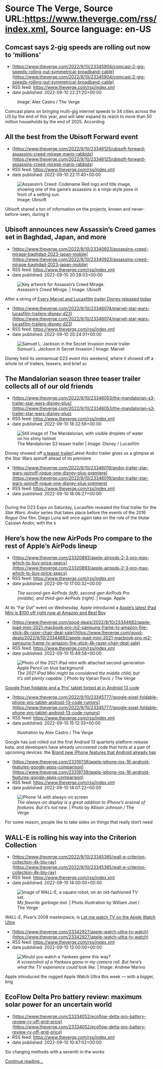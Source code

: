 # Source The Verge, Source URL:https://www.theverge.com/rss/index.xml, Source language: en-US

## Comcast says 2-gig speeds are rolling out now to ‘millions’
 - [https://www.theverge.com/2022/9/10/23345904/comcast-2-gig-speeds-rolling-out-symmetrical-broadband-cable](https://www.theverge.com/2022/9/10/23345904/comcast-2-gig-speeds-rolling-out-symmetrical-broadband-cable)
 - RSS feed: https://www.theverge.com/rss/index.xml
 - date published: 2022-09-10 22:21:20+00:00

<figure>
      <img alt="" src="https://cdn.vox-cdn.com/thumbor/syJq5fawOHQrE2BrmrvHF7EutXs=/0x0:3000x2000/1310x873/cdn.vox-cdn.com/uploads/chorus_image/image/71349950/acastro_170711_1777_0005.0.jpg" />
        <figcaption>Image: Alex Castro / The Verge</figcaption>
    </figure>

  <p id="2hFvKY">Comcast plans on bringing multi-gig internet speeds to 34 cities across the US by the end of this year, and will later expand its reach to more than 50 million households by the end of 2025. According 

## All the best from the Ubisoft Forward event
 - [https://www.theverge.com/2022/9/10/23346125/ubisoft-forward-assassins-creed-mirage-mario-rabbids](https://www.theverge.com/2022/9/10/23346125/ubisoft-forward-assassins-creed-mirage-mario-rabbids)
 - RSS feed: https://www.theverge.com/rss/index.xml
 - date published: 2022-09-10 22:11:40+00:00

<figure>
      <img alt="Assassin’s Creed: Codename Red logo and title image, showing one of the game’s assassins in a ninja-style pose in front of a setting sun." src="https://cdn.vox-cdn.com/thumbor/Hm2vYLN5s1wX35LcGYUiS7Jk4aA=/77x0:970x595/1310x873/cdn.vox-cdn.com/uploads/chorus_image/image/71349917/ac_0codenamred.0.jpg" />
        <figcaption>Image: Ubisoft</figcaption>
    </figure>

  <p id="7Xe0xV">Ubisoft shared a ton of information on the projects, known and never-before-seen, during it

## Ubisoft announces new Assassin’s Creed games set in Baghdad, Japan, and more
 - [https://www.theverge.com/2022/9/10/23340923/assassins-creed-mirage-baghdad-2023-japan-mobile](https://www.theverge.com/2022/9/10/23340923/assassins-creed-mirage-baghdad-2023-japan-mobile)
 - RSS feed: https://www.theverge.com/rss/index.xml
 - date published: 2022-09-10 20:28:03+00:00

<figure>
      <img alt="Key artwork for Assassin’s Creed Mirage." src="https://cdn.vox-cdn.com/thumbor/DHawvGnD3WNlwBZsJhYJ-tYjgQE=/704x0:8297x5062/1310x873/cdn.vox-cdn.com/uploads/chorus_image/image/71349563/ACM_Keyart_Announce_20220901_6pm_CEST_Paris_Time.0.jpg" />
        <figcaption><em>Assassin’s Creed Mirage.</em> | Image: Ubisoft</figcaption>
    </figure>

  <p id="NsHXx5">After a string of <a href="https://www.polygon.com/23329213/assassins-creed-mirage-rumor-release-date-setting-basim

## Every Marvel and Lucasfilm trailer Disney released today
 - [https://www.theverge.com/2022/9/10/23346074/marvel-star-wars-lucasfilm-trailers-disney-d23](https://www.theverge.com/2022/9/10/23346074/marvel-star-wars-lucasfilm-trailers-disney-d23)
 - RSS feed: https://www.theverge.com/rss/index.xml
 - date published: 2022-09-10 20:24:01+00:00

<figure>
      <img alt="Samuel L. Jackson in the Secret Invasion movie trailer" src="https://cdn.vox-cdn.com/thumbor/H-suN7NbTgjcyT7bPqFLONzkoqQ=/97x0:1867x1180/1310x873/cdn.vox-cdn.com/uploads/chorus_image/image/71349554/disney_secret_invasion.0.png" />
        <figcaption><em>Samuel L. Jackson in </em>Secret Invasion | Image: Marvel</figcaption>
    </figure>

  <p id="8Pz5BR">Disney held its semiannual D23 event this weekend, where it showed off a whole lot of trailers, teasers, and brief sc

## The Mandalorian season three teaser trailer collects all of our old friends
 - [https://www.theverge.com/2022/9/10/23346053/the-mandalorian-s3-trailer-star-wars-disney-plus](https://www.theverge.com/2022/9/10/23346053/the-mandalorian-s3-trailer-star-wars-disney-plus)
 - RSS feed: https://www.theverge.com/rss/index.xml
 - date published: 2022-09-10 18:32:56+00:00

<figure>
      <img alt="Still image of The Mandalorian, with visible droplets of water on his shiny helmet" src="https://cdn.vox-cdn.com/thumbor/yjs_oLLysG8ht6qnHBbZoP8fsAc=/87x0:1233x764/1310x873/cdn.vox-cdn.com/uploads/chorus_image/image/71349254/mandalorian_s3_teaser.0.jpg" />
        <figcaption>The Mandalorian S3 teaser trailer | Image: Disney / Lucasfilm</figcaption>
    </figure>

  <p id="BqswyI">Disney showed off <a href="https://www.youtube.com/watch?v=odnRRZKhNPk">a teaser trailer</a

## Latest Andor trailer gives us a glimpse at the Star Wars spinoff ahead of its premiere
 - [https://www.theverge.com/2022/9/10/23346019/andor-trailer-star-wars-spinoff-rogue-one-disney-plus-premiere](https://www.theverge.com/2022/9/10/23346019/andor-trailer-star-wars-spinoff-rogue-one-disney-plus-premiere)
 - RSS feed: https://www.theverge.com/rss/index.xml
 - date published: 2022-09-10 18:06:27+00:00

<figure>
      <img alt="" src="https://cdn.vox-cdn.com/thumbor/WiV78ouRwA2HszuP2cTUN6RikB8=/303x0:2067x1176/1310x873/cdn.vox-cdn.com/uploads/chorus_image/image/71349202/disney_andor_trailer.0.png" />
    </figure>

  <p id="KmmCAv">During the D23 Expo on Saturday, Lucasfilm revealed the final trailer for the <em>Star Wars: Andor</em> series that takes place before the events of the 2016 <em>Rogue One</em> film. Diego Luna will once again take on the role of the titular Cassian Andor, with the s

## Here’s how the new AirPods Pro compare to the rest of Apple’s AirPods lineup
 - [https://www.theverge.com/23320893/apple-airpods-2-3-pro-max-which-to-buy-price-specs](https://www.theverge.com/23320893/apple-airpods-2-3-pro-max-which-to-buy-price-specs)
 - RSS feed: https://www.theverge.com/rss/index.xml
 - date published: 2022-09-10 17:00:32+00:00

<figure>
      <img alt="" src="https://cdn.vox-cdn.com/thumbor/GjOXeKR_Y4lb0FTWdeZOZhGXG5g=/0x0:1620x1080/1310x873/cdn.vox-cdn.com/uploads/chorus_image/image/71349055/AirPods_Comparison_Press_Image.0.jpg" />
        <figcaption><em>The second-gen AirPods (left), second-gen AirPods Pro (middle), and third-gen AirPods (right).</em> | Image: Apple</figcaption>
    </figure>

  <p id="2IZoeA">At its “Far Out” event on Wednesday, Apple introduced a <a href="https://www.theverge.com/2022/9/7/23327631

## Apple’s latest iPad Mini is $100 off right now at Amazon and Best Buy
 - [https://www.theverge.com/good-deals/2022/9/10/23344682/apple-ipad-mini-2021-macbook-pro-m2-samsung-frame-tv-amazon-fire-stick-4k-razer-chair-deal-sale](https://www.theverge.com/good-deals/2022/9/10/23344682/apple-ipad-mini-2021-macbook-pro-m2-samsung-frame-tv-amazon-fire-stick-4k-razer-chair-deal-sale)
 - RSS feed: https://www.theverge.com/rss/index.xml
 - date published: 2022-09-10 15:49:58+00:00

<figure>
      <img alt="Photo of the 2021 iPad mini with attached second-generation Apple Pencil on blue background" src="https://cdn.vox-cdn.com/thumbor/_8efv6NX-UUB7S5q3UHzfWJc-oA=/0x0:2040x1360/1310x873/cdn.vox-cdn.com/uploads/chorus_image/image/71348831/vpavic_210924_4766_0022_2.0.jpg" />
        <figcaption><em>The 2021 iPad Mini might be considered the middle child, but it’s still plenty capable.</em> | Photo by Vjeran Pavic / The Verge</figcaption>
    </figure>

  <p id="UCJ9Wf"><a href

## Google Pixel foldable and a ‘Pro’ tablet hinted at in Android 13 code
 - [https://www.theverge.com/2022/9/10/23345777/google-pixel-foldable-phone-pro-tablet-android-13-code-rumors](https://www.theverge.com/2022/9/10/23345777/google-pixel-foldable-phone-pro-tablet-android-13-code-rumors)
 - RSS feed: https://www.theverge.com/rss/index.xml
 - date published: 2022-09-10 15:12:33+00:00

<figure>
      <img alt="" src="https://cdn.vox-cdn.com/thumbor/1SRNxaulctS91NSQ-xFbFl1Y3GU=/0x0:2040x1360/1310x873/cdn.vox-cdn.com/uploads/chorus_image/image/71348718/acastro_191014_1777_google_pixel_0001.0.0.jpg" />
        <figcaption>Illustration by Alex Castro / The Verge</figcaption>
    </figure>

  <p id="Kn8eSX">Google has just rolled out the first Android 13 quarterly platform release beta, and developers have already uncovered code that hints at a pair of upcoming devices: the <a href

## Brand new iPhone features that Android already has
 - [https://www.theverge.com/23319739/apple-iphone-ios-16-android-features-google-apps-comparison](https://www.theverge.com/23319739/apple-iphone-ios-16-android-features-google-apps-comparison)
 - RSS feed: https://www.theverge.com/rss/index.xml
 - date published: 2022-09-10 14:07:22+00:00

<figure>
      <img alt="iPhone 14 with always-on screen" src="https://cdn.vox-cdn.com/thumbor/b-eafd8y1FohYe87F4mXRYKOSek=/4x0:3004x2000/1310x873/cdn.vox-cdn.com/uploads/chorus_image/image/71348551/DSC03682.0.jpeg" />
        <figcaption><em>The always-on display is a great addition to iPhone’s arsenal of features. But it’s not new.</em> | Photo by Allison Johnson / The Verge</figcaption>
    </figure>

  <p id="bbyKMc">For some reason, people like to take sides on things that really don’t need

## WALL-E is rolling his way into the Criterion Collection
 - [https://www.theverge.com/2022/9/10/23345385/wall-e-criterion-collection-4k-blu-ray](https://www.theverge.com/2022/9/10/23345385/wall-e-criterion-collection-4k-blu-ray)
 - RSS feed: https://www.theverge.com/rss/index.xml
 - date published: 2022-09-10 14:00:00+00:00

<figure>
      <img alt="Image of WALL-E, a square robot, on an old-fashioned TV set." src="https://cdn.vox-cdn.com/thumbor/KKdukck9puyDy5oTWYXxMhpjKCw=/0x0:2040x1360/1310x873/cdn.vox-cdn.com/uploads/chorus_image/image/71348466/VRG_ILLO_4034_Yesterdays_Future_001.0.jpg" />
        <figcaption><em>My favorite garbage-bot.</em> | Photo illustration by William Joel / The Verge</figcaption>
    </figure>

  <p id="JkcD0f"><em>WALL-E</em>, Pixar’s 2008 masterpiece, is <a href="https://www.criterion.c

## Let me watch TV on the Apple Watch Ultra
 - [https://www.theverge.com/23342927/apple-watch-ultra-tv-watch](https://www.theverge.com/23342927/apple-watch-ultra-tv-watch)
 - RSS feed: https://www.theverge.com/rss/index.xml
 - date published: 2022-09-10 13:00:00+00:00

<figure>
      <img alt="Would you watch a Yankees game this way?" src="https://cdn.vox-cdn.com/thumbor/uCEvpGORVGElQphWRaAuynvXzLA=/0x82:1937x1373/1310x873/cdn.vox-cdn.com/uploads/chorus_image/image/71348274/watch.0.jpg" />
        <figcaption><em>A screenshot of a Yankees game in my camera roll. But here’s what the TV experience could look like.</em> | Image: Andrew Marino</figcaption>
    </figure>

  <p id="4JqNlD">Apple introduced the rugged Apple Watch Ultra this week — with a bigger, brig

## EcoFlow Delta Pro battery review: maximum solar power for an uncertain world
 - [https://www.theverge.com/23334052/ecoflow-delta-pro-battery-review-rv-off-grid-price](https://www.theverge.com/23334052/ecoflow-delta-pro-battery-review-rv-off-grid-price)
 - RSS feed: https://www.theverge.com/rss/index.xml
 - date published: 2022-09-10 10:47:02+00:00

<p>Six charging methods with a seventh in the works</p>
  <p>
    <a href="https://www.theverge.com/23334052/ecoflow-delta-pro-battery-review-rv-off-grid-price">Continue reading&hellip;</a>
  </p>
